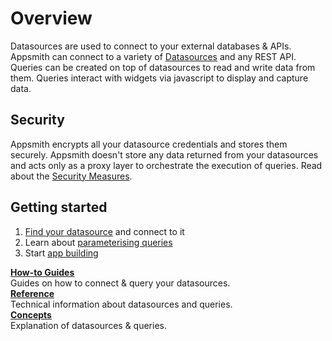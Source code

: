 # Overview

Datasources are used to connect to your external databases & APIs. Appsmith can connect to a variety of [Datasources](/connect-data/reference) and any REST API. Queries can be created on top of datasources to read and write data from them. Queries interact with widgets via javascript to display and capture data.

## Security

Appsmith encrypts all your datasource credentials and stores them securely. Appsmith doesn't store any data returned from your datasources and acts only as a proxy layer to orchestrate the execution of queries. Read about the [Security Measures](/product/security#security-measures-within-appsmith).

## Getting started

1. [Find your datasource](/connect-data/reference) and connect to it
2. Learn about [parameterising queries](/connect-data/concepts/dynamic-queries)
3. Start [app building](/build-apps/overview)

<div class="containerGridSampleApp">
   <div class="containerColumnSampleApp columnGrid column-one">
    <div class="containerCol">
      </div> 
      <b><a href="/connect-data/how-to-guides">How-to Guides</a></b>
      <div class="containerDescription">
         Guides on how to connect & query your datasources.
      </div>
   </div>

   <div class="containerColumnSampleApp columnGrid column-two">
   <div class="containerCol">
      </div>
      <b><a href="/connect-data/reference">Reference</a></b>
      <div class="containerDescription"> Technical information about datasources and queries.
      </div>
   </div>
</div>

<div class="containerGridSampleApp">
   <div class="containerColumnSampleApp columnGrid column-one">
    <div class="containerCol">
      </div> 
      <b><a href="/connect-data/concepts">Concepts</a></b>
      <div class="containerDescription"> Explanation of datasources & queries.
      </div>
   </div>
   <div class="columnGrid column-two" style={{margin: "10px"}}>
   </div>
</div>

